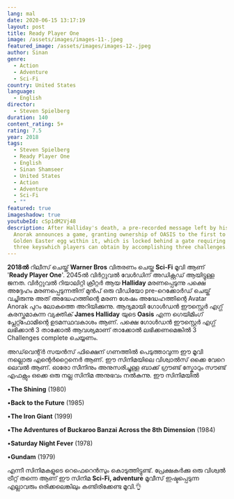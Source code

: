 ```yaml
---
lang: mal
date: 2020-06-15 13:17:19
layout: post
title: Ready Player One
image: /assets/images/images-11-.jpeg
featured_image: /assets/images/images-12-.jpeg
author: Sinan
genre:
  - Action
  - Adventure
  - Sci-Fi
country: United States
language:
  - English
director:
  - Steven Spielberg
duration: 140
content_rating: 5+
rating: 7.5
year: 2018
tags:
  - Steven Spielberg
  - Ready Player One
  - English
  - Sinan Shamseer
  - United States
  - Action
  - Adventure
  - Sci-Fi
  - ""
featured: true
imageshadow: true
youtubeId: cSp1dM2Vj48
description: After Halliday's death, a pre-recorded message left by his avatar
  Anorak announces a game, granting ownership of OASIS to the first to find the
  Golden Easter egg within it, which is locked behind a gate requiring
  three keyswhich players can obtain by accomplishing three challenges.
---
```

**2018ൽ** റിലീസ് ചെയ്ത് **Warner Bros** വിതരണം ചെയ്ത **Sci-Fi** മൂവി ആണ് '**Ready Player One**'. 2045ൽ വിർറ്റുവൽ വേൾഡിന് അഡിക്റ്റഡ് ആയിട്ടുള്ള ജനത. വിർറ്റുവൽ റിയാലിറ്റി ക്രീറ്റർ ആയ **Halliday** മരണപ്പെടുന്നു പക്ഷെ അദ്ദേഹം മരണപ്പെടുന്നതിന് മുൻപ് ഒരു വീഡിയോ pre-റെക്കോർഡ് ചെയ്ത് വച്ചിരുന്നു അത് അദ്ധേഹത്തിന്റെ മരണ ശേഷം അദ്ധേഹത്തിന്റെ Avatar Anorak പുറം ലോകത്തെ അറിയിക്കുന്നു. ആദ്യമായി ഗോൾഡൻ ഈസ്റ്റെർ എഗ്ഗ് കരസ്തമാകുന്ന വ്യക്തിക് **James Halliday** യുടെ **Oasis** എന്ന ഗെയിമിംഗ് പ്ലേറ്റ്ഫോമിന്റെ ഉടമസ്ഥവകാശം ആണ്. പക്ഷെ ഗോൾഡൻ ഈസ്റ്റെർ എഗ്ഗ് ലഭിക്കാൻ 3 താക്കോൽ ആവശ്യമാണ്  താക്കോൽ ലഭിക്കണമെങ്കിൽ 3 Challenges complete ചെയ്യണം.

അഡ്‌വെന്റ്ർ സയൻസ് ഫിക്ഷെന് ഗണത്തിൽ പെടുത്താവുന്ന ഈ മൂവി നല്ലൊരു എന്റെർറ്റൈനെർ ആണ്. ഈ സിനിമയിലെ വിശ്വാൽസ് ഒക്കെ വേറെ ലെവൽ ആണ്. ഓരോ സീനിനും അനുസരിച്ചുള്ള ബാക്ക് ഗ്രൗണ്ട് സ്കോറും സൗണ്ട് എഫക്റ്റും ഒക്കെ ഒരു നല്ല സിനിമ അനുഭവം നൽകുന്നു. ഈ സിനിമയിൽ  

•**The Shining** (1980)

•**Back to the Future** (1985)

•**The Iron Giant** (1999)

•**The Adventures of Buckaroo Banzai Across the 8th Dimension** (1984)

•**Saturday Night Fever** (1978)

•**Gundam** (1979)

എന്നീ സിനിമകളുടെ റെഫെറെൻസും കൊടുത്തിട്ടുണ്ട്. പ്രേക്ഷകർക്കു ഒരു വിശ്വൽ ട്രീറ്റ്‌ തന്നെ ആണ് ഈ  സിനിമ  **Sci-Fi, adventure** മൂവീസ് ഇഷ്ടപ്പെടുന്ന എല്ലാവരും ഒരിക്കലെങ്കിലും കണ്ടിരിക്കേണ്ട മൂവി.👌

